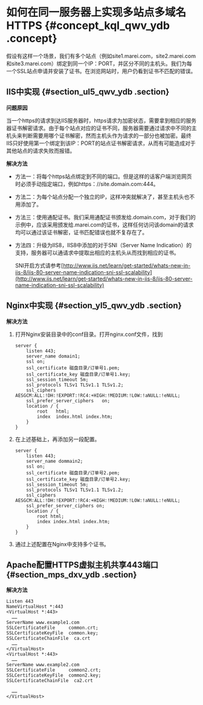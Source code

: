 # 如何在同一服务器上实现多站点多域名HTTPS {#concept_kql_qwv_ydb .concept}

假设有这样一个场景，我们有多个站点（例如site1.marei.com，site2.marei.com和site3.marei.com）绑定到同一个IP：PORT，并区分不同的主机头。我们为每一个SSL站点申请并安装了证书。在浏览网站时，用户仍看到证书不匹配的错误。

## IIS中实现 {#section_ul5_qwv_ydb .section}

**问题原因**

当一个https的请求到达IIS服务器时，https请求为加密状态，需要拿到相应的服务器证书解密请求。由于每个站点对应的证书不同，服务器需要通过请求中不同的主机头来判断需要用哪个证书解密，然而主机头作为请求的一部分也被加密。最终IIS只好使用第一个绑定到该IP：PORT的站点证书解密请求，从而有可能造成对于其他站点的请求失败而报错。

**解决方法**

-   方法一：将每个https站点绑定到不同的端口。但是这样的话客户端浏览网页时必须手动指定端口，例如https：//site.domain.com:444。
-   方法二：为每个站点分配一个独立的IP，这样冲突就解决了，甚至主机头也不用添加了。
-   方法三：使用通配证书。我们采用通配证书颁发给.domain.com，对于我们的示例中，应该采用颁发给.marei.com的证书，这样任何访问该domain的请求均可以通过该证书解密，证书匹配错误也就不复存在了。
-   方法四：升级为IIS8，IIS8中添加的对于SNI（Server Name Indication）的支持，服务器可以通请求中提取出相应的主机头从而找到相应的证书。

    SNI开启方式请参考[http://www.iis.net/learn/get-started/whats-new-in-iis-8/iis-80-server-name-indication-sni-ssl-scalability](http://www.iis.net/learn/get-started/whats-new-in-iis-8/iis-80-server-name-indication-sni-ssl-scalability)


## Nginx中实现 {#section_yl5_qwv_ydb .section}

**解决方法**

1.  打开Nginx安装目录中的conf目录。打开nginx.conf文件，找到

    ```
    server {
        listen 443;
        server_name domain1;
        ssl on;
        ssl_certificate 磁盘目录/订单号1.pem;
        ssl_certificate_key 磁盘目录/订单号1.key;
        ssl_session_timeout 5m;
        ssl_protocols TLSv1 TLSv1.1 TLSv1.2; 
        ssl_ciphers AESGCM:ALL:!DH:!EXPORT:!RC4:+HIGH:!MEDIUM:!LOW:!aNULL:!eNULL;
        ssl_prefer_server_ciphers   on;
        location / {
            root   html;
            index  index.html index.htm;
        }
    }
    ```

2.  在上述基础上，再添加另一段配置。

    ```
    server {
        listen 443;
        server_name dommain2;
        ssl on;
        ssl_certificate 磁盘目录/订单号2.pem;
        ssl_certificate_key 磁盘目录/订单号2.key;
        ssl_session_timeout 5m;
        ssl_protocols TLSv1 TLSv1.1 TLSv1.2;
        ssl_ciphers AESGCM:ALL:!DH:!EXPORT:!RC4:+HIGH:!MEDIUM:!LOW:!aNULL:!eNULL;
        ssl_prefer_server_ciphers on;
        location / {
            root html;
            index index.html index.htm;
        }
    }
    ```

3.  通过上述配置在Nginx中支持多个证书。

## Apache配置HTTPS虚拟主机共享443端口 {#section_mps_dxv_ydb .section}

**解决方法**

```
Listen 443
NameVirtualHost *:443
<VirtualHost *:443>
  ……
ServerName www.example1.com
SSLCertificateFile     common.crt;
SSLCertificateKeyFile  common.key;
SSLCertificateChainFile  ca.crt
  ……
</VirtualHost>
<VirtualHost *:443>
  ……
ServerName www.example2.com
SSLCertificateFile     common2.crt;
SSLCertificateKeyFile  common2.key;
SSLCertificateChainFile  ca2.crt

  ……
</VirtualHost>
```

